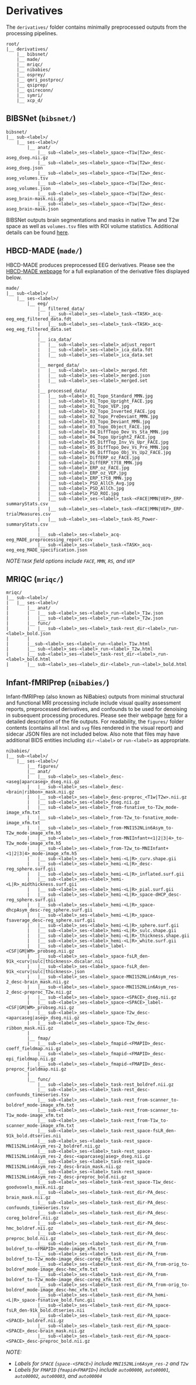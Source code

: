 # Derivatives

The `derivatives/` folder contains minimally preprocessed outputs from the processing pipelines.

```
root/
|__ derivatives/ 
    |__ bibsnet/
    |__ made/
    |__ mriqc/
    |__ nibabies/
    |__ osprey/
    |__ qmri_postproc/
    |__ qsiprep/
    |__ qsireconn/
    |__ symri/
    |__ xcp_d/
```


## BIBSNet (`bibsnet/`)

```
bibsnet/
|__ sub-<label>/
    |__ ses-<label>/
        |__ anat/
            |__ sub-<label>_ses-<label>_space-<T1w|T2w>_desc-aseg_dseg.nii.gz
            |__ sub-<label>_ses-<label>_space-<T1w|T2w>_desc-aseg_dseg.json
            |__ sub-<label>_ses-<label>_space-<T1w|T2w>_desc-aseg_volumes.tsv
            |__ sub-<label>_ses-<label>_space-<T1w|T2w>_desc-aseg_volumes.json            
            |__ sub-<label>_ses-<label>_space-<T1w|T2w>_desc-aseg_brain-mask.nii.gz
            |__ sub-<label>_ses-<label>_space-<T1w|T2w>_desc-aseg_brain-mask.json
```

BIBSNet outputs brain segmentations and masks in native T1w and T2w space as well as `volumes.tsv` files with ROI volume statistics. Additional details can be found [here](https://bibsnet.readthedocs.io/en/latest/outputs/).

## HBCD-MADE (`made/`)

HBCD-MADE produces preprocessed EEG derivatives. Please see the [HBCD-MADE webpage](https://docs-hbcd-made.readthedocs.io/en/latest/expected_outputs.html) for a full explanation of the derivative files displayed below.

```
made/
|__ sub-<label>/
    |__ ses-<label>/
        |__ eeg/
            |__ filtered_data/
            |   |__ sub-<label>_ses-<label>_task-<TASK>_acq-eeg_eeg_filtered_data.fdt
            |   |__ sub-<label>_ses-<label>_task-<TASK>_acq-eeg_eeg_filtered_data.set
            |
            |__ ica_data/
            |   |__ sub-<label>_ses-<label>_adjust_report
            |   |__ sub-<label>_ses-<label>_ica_data.fdt
            |   |__ sub-<label>_ses-<label>_ica_data.set
            | 
            |__ merged_data/
            |   |__ sub-<label>_ses-<label>_merged.fdt
            |   |__ sub-<label>_ses-<label>_merged.json
            |   |__ sub-<label>_ses-<label>_merged.set
            | 
            |__ processed_data/
            |   |__ sub-<label>_01_Topo_Standard_MMN.jpg
            |   |__ sub-<label>_01_Topo_Upright_FACE.jpg
            |   |__ sub-<label>_01_Topo_VEP.jpg
            |   |__ sub-<label>_02_Topo_Inverted_FACE.jpg
            |   |__ sub-<label>_02_Topo_PreDeviant_MMN.jpg
            |   |__ sub-<label>_03_Topo_Deviant_MMN.jpg
            |   |__ sub-<label>_03_Topo_Object_FACE.jpg
            |   |__ sub-<label>_04_DiffTopo_Dev_Vs_Sta_MMN.jpg
            |   |__ sub-<label>_04_Topo_Upright2_FACE.jpg
            |   |__ sub-<label>_05_DiffTop_Inv_Vs_Upr_FACE.jpg
            |   |__ sub-<label>_05_DiffTopo_Dev_Vs_Pre_MMN.jpg
            |   |__ sub-<label>_06_DiffTopo_Obj_Vs_Up2_FACE.jpg
            |   |__ sub-<label>_DiffERP_oz_FACE.jpg
            |   |__ sub-<label>_DiffERP_t7t8_MMN.jpg
            |   |__ sub-<label>_ERP_oz_FACE.jpg    
            |   |__ sub-<label>_ERP_oz_VEP.jpg
            |   |__ sub-<label>_ERP_t7t8_MMN.jpg
            |   |__ sub-<label>_PSD_AllCh_Avg.jpg
            |   |__ sub-<label>_PSD_AllCh.jpg
            |   |__ sub-<label>_PSD_ROI.jpg
            |   |__ sub-<label>_ses-<label>_task-<FACE|MMN|VEP>_ERP-summaryStats.csv
            |   |__ sub-<label>_ses-<label>_task-<FACE|MMN|VEP>_ERP-trialMeasures.csv
            |   |__ sub-<label>_ses-<label>_task-RS_Power-summaryStats.csv
            | 
            |__ sub-<label>_ses-<label>_acq-eeg_MADE_preprocessing_report.csv
            |__ sub-<label>_ses-<label>_task-<TASK>_acq-eeg_eeg_MADE_specification.json
```
*NOTE:`TASK` field options include `FACE`, `MMN`, `RS`, and `VEP`*


## MRIQC (`mriqc/`)
```
mriqc/
|__ sub-<label>/
|   |__ ses-<label>/
|       |__ anat/
|       |   |__ sub-<label>_ses-<label>_run-<label>_T1w.json
|       |   |__ sub-<label>_ses-<label>_run-<label>_T2w.json
|       |__ func/
|       |   |__ sub-<label>_ses-<label>_task-rest_dir-<label>_run-<label>_bold.json
|       |
|       |__sub-<label>_ses-<label>_run-<label>_T1w.html
|       |__ sub-<label>_ses-<label>_run-<label>_T2w.html
|       |__ sub-<label>_ses-<label>_task-rest_dir-<label>_run-<label>_bold.html
|       |__ sub-<label>_ses-<label>_dir-<label>_run-<label>_bold.html
```

## Infant-fMRIPrep (`nibabies/`)

Infant-fMRIPrep (also known as NiBabies) outputs from minimal structural and functional MRI processing include include visual quality assessment reports, preprocessed derivatives, and confounds to be used for denoising in subsequent processing procedures. Please see their webpage [here](https://nibabies.readthedocs.io/en/latest/outputs.html) for a detailed description of the file outputs. For readability, the `figures/` folder contents (contains all `html` and `svg` files rendered in the visual report) and sidecar JSON files are not included below. Also note that files may have additional BIDS entities including `dir-<label>` or `run-<label>` as appropriate. 


```
nibabies/
|__ sub-<label>/
    |__ ses-<label>/
        |__ figures/
        |__ anat/
        |   |__ sub-<label>_ses-<label>_desc-<aseg|aparcaseg>_dseg.nii.gz
        |   |__ sub-<label>_ses-<label>_desc-<brain|ribbon>_mask.nii.gz
        |   |__ sub-<label>_ses-<label>_desc-preproc_<T1w|T2w>.nii.gz
        |   |__ sub-<label>_ses-<label>_dseg.nii.gz
        |   |__ sub-<label>_ses-<label>_from-fsnative_to-T2w_mode-image_xfm.txt
        |   |__ sub-<label>_ses-<label>_from-T2w_to-fsnative_mode-image_xfm.txt
        |   |__ sub-<label>_ses-<label>_from-MNI152NLin6Asym_to-T2w_mode-image_xfm.h5
        |   |__ sub-<label>_ses-<label>_from-MNIInfant+<1|2|3|4>_to-T2w_mode-image_xfm.h5
        |   |__ sub-<label>_ses-<label>_from-T2w_to-MNIInfant+<1|2|3|4>_mode-image_xfm.h5
        |   |__ sub-<label>_ses-<label>_hemi-<L|R>_curv.shape.gii
        |   |__ sub-<label>_ses-<label>_hemi-<L|R>_desc-reg_sphere.surf.gii
        |   |__ sub-<label>_ses-<label>_hemi-<L|R>_inflated.surf.gii
        |   |__ sub-<label>_ses-<label>_hemi-<L|R>_midthickness.surf.gii
        |   |__ sub-<label>_ses-<label>_hemi-<L|R>_pial.surf.gii
        |   |__ sub-<label>_ses-<label>_hemi-<L|R>_space-dHCP_desc-reg_sphere.surf.gii
        |   |__ sub-<label>_ses-<label>_hemi-<L|R>_space-dhcpAsym_desc-reg_sphere.surf.gii
        |   |__ sub-<label>_ses-<label>_hemi-<L|R>_space-fsaverage_desc-reg_sphere.surf.gii
        |   |__ sub-<label>_ses-<label>_hemi-<L|R>_sphere.surf.gii
        |   |__ sub-<label>_ses-<label>_hemi-<L|R>_sulc.shape.gii
        |   |__ sub-<label>_ses-<label>_hemi-<L|R>_thickness.shape.gii
        |   |__ sub-<label>_ses-<label>_hemi-<L|R>_white.surf.gii
        |   |__ sub-<label>_ses-<label>_label-<CSF|GM|WM>_probseg.nii.gz
        |   |__ sub-<label>_ses-<label>_space-fsLR_den-91k_<curv|sulc|thickness>.dscalar.nii
        |   |__ sub-<label>_ses-<label>_space-fsLR_den-91k_<curv|sulc|thickness>.json
        |   |__ sub-<label>_ses-<label>_space-MNI152NLin6Asym_res-2_desc-brain_mask.nii.gz
        |   |__ sub-<label>_ses-<label>_space-MNI152NLin6Asym_res-2_desc-preproc_T2w.nii.gz
        |   |__ sub-<label>_ses-<label>_space-<SPACE>_dseg.nii.gz
        |   |__ sub-<label>_ses-<label>_space-<SPACE>_label-<CSF|GM|WM>_probseg.nii.gz
        |   |__ sub-<label>_ses-<label>_space-T2w_desc-<aparcaseg|aseg>_dseg.nii.gz
        |   |__ sub-<label>_ses-<label>_space-T2w_desc-ribbon_mask.nii.gz
        |
        |__ fmap/
        |   |__ sub-<label>_ses-<label>_fmapid-<FMAPID>_desc-coeff_fieldmap.nii.gz
        |   |__ sub-<label>_ses-<label>_fmapid-<FMAPID>_desc-epi_fieldmap.nii.gz
        |   |__ sub-<label>_ses-<label>_fmapid-<FMAPID>_desc-preproc_fieldmap.nii.gz
        |
        |__ func/
            |__ sub-<label>_ses-<label>_task-rest_boldref.nii.gz
            |__ sub-<label>_ses-<label>_task-rest_desc-confounds_timeseries.tsv
            |__ sub-<label>_ses-<label>_task-rest_from-scanner_to-boldref_mode-image_xfm.txt
            |__ sub-<label>_ses-<label>_task-rest_from-scanner_to-T1w_mode-image_xfm.txt
            |__ sub-<label>_ses-<label>_task-rest_from-T1w_to-scanner_mode-image_xfm.txt
            |__ sub-<label>_ses-<label>_task-rest_space-fsLR_den-91k_bold.dtseries.nii
            |__ sub-<label>_ses-<label>_task-rest_space-MNI152NLin6Asym_res-2_boldref.nii.gz
            |__ sub-<label>_ses-<label>_task-rest_space-MNI152NLin6Asym_res-2_desc-<aparcaseg|aseg>_dseg.nii.gz
            |__ sub-<label>_ses-<label>_task-rest_space-MNI152NLin6Asym_res-2_desc-brain_mask.nii.gz
            |__ sub-<label>_ses-<label>_task-rest_space-MNI152NLin6Asym_res-2_desc-preproc_bold.nii.gz
            |__ sub-<label>_ses-<label>_task-rest_space-T1w_desc-goodvoxels_mask.nii.gz
            |__ sub-<label>_ses-<label>_task-rest_dir-PA_desc-brain_mask.nii.gz
            |__ sub-<label>_ses-<label>_task-rest_dir-PA_desc-confounds_timeseries.tsv
            |__ sub-<label>_ses-<label>_task-rest_dir-PA_desc-coreg_boldref.nii.gz
            |__ sub-<label>_ses-<label>_task-rest_dir-PA_desc-hmc_boldref.nii.gz
            |__ sub-<label>_ses-<label>_task-rest_dir-PA_desc-preproc_bold.nii.gz
            |__ sub-<label>_ses-<label>_task-rest_dir-PA_from-boldref_to-<FMAPID>_mode-image_xfm.txt
            |__ sub-<label>_ses-<label>_task-rest_dir-PA_from-boldref_to-T2w_mode-image_desc-coreg_xfm.txt
            |__ sub-<label>_ses-<label>_task-rest_dir-PA_from-orig_to-boldref_mode-image_desc-hmc_xfm.txt
            |__ sub-<label>_ses-<label>_task-rest_dir-PA_from-boldref_to-T2w_mode-image_desc-coreg_xfm.txt
            |__ sub-<label>_ses-<label>_task-rest_dir-PA_from-orig_to-boldref_mode-image_desc-hmc_xfm.txt
            |__ sub-<label>_ses-<label>_task-rest_dir-PA_hemi-<L|R>_space-fsnative_bold.func.gii
            |__ sub-<label>_ses-<label>_task-rest_dir-PA_space-fsLR_den-91k_bold.dtseries.nii
            |__ sub-<label>_ses-<label>_task-rest_dir-PA_space-<SPACE>_boldref.nii.gz
            |__ sub-<label>_ses-<label>_task-rest_dir-PA_space-<SPACE>_desc-brain_mask.nii.gz
            |__ sub-<label>_ses-<label>_task-rest_dir-PA_space-<SPACE>_desc-preproc_bold.nii.gz
```

*NOTE:* 

- *Labels for `SPACE` (`space-<SPACE>`) include `MNI152NLin6Asym_res-2` and `T2w`*
- *Labels for `FMAPID` (`fmapid<FMAPID>`) include `auto00000`, `auto00001`, `auto00002`, `auto00003`, and `auto00004`*









